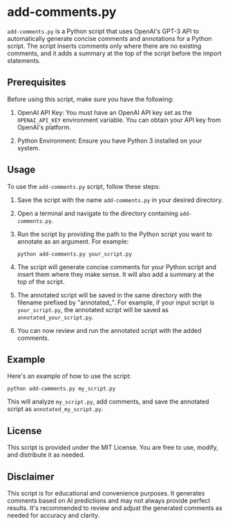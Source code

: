 # add-comments.py

`add-comments.py` is a Python script that uses OpenAI's GPT-3 API to automatically generate concise comments and annotations for a Python script. The script inserts comments only where there are no existing comments, and it adds a summary at the top of the script before the import statements.

## Prerequisites

Before using this script, make sure you have the following:

1. OpenAI API Key: You must have an OpenAI API key set as the `OPENAI_API_KEY` environment variable. You can obtain your API key from OpenAI's platform.

2. Python Environment: Ensure you have Python 3 installed on your system.

## Usage

To use the `add-comments.py` script, follow these steps:

1. Save the script with the name `add-comments.py` in your desired directory.

2. Open a terminal and navigate to the directory containing `add-comments.py`.

3. Run the script by providing the path to the Python script you want to annotate as an argument. For example:

   ```shell
   python add-comments.py your_script.py
   ```

4. The script will generate concise comments for your Python script and insert them where they make sense. It will also add a summary at the top of the script.

5. The annotated script will be saved in the same directory with the filename prefixed by "annotated_". For example, if your input script is `your_script.py`, the annotated script will be saved as `annotated_your_script.py`.

6. You can now review and run the annotated script with the added comments.

## Example

Here's an example of how to use the script:

```shell
python add-comments.py my_script.py
```

This will analyze `my_script.py`, add comments, and save the annotated script as `annotated_my_script.py`.

## License

This script is provided under the MIT License. You are free to use, modify, and distribute it as needed.

## Disclaimer

This script is for educational and convenience purposes. It generates comments based on AI predictions and may not always provide perfect results. It's recommended to review and adjust the generated comments as needed for accuracy and clarity.

